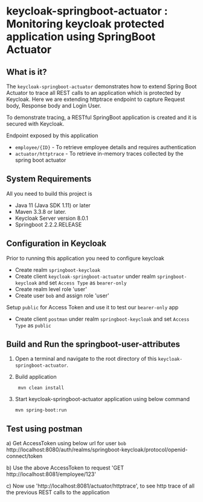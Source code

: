 keycloak-springboot-actuator : Monitoring keycloak protected application using SpringBoot Actuator
==================================================================================================

What is it?
-----------

The `keycloak-springboot-actuator` demonstrates how to extend Spring Boot Actuator 
to trace all REST calls to an application which is protected by Keycloak. 
Here we are extending httptrace endpoint to capture Request body, Response body 
and Login User.

To demonstrate tracing, a RESTful SpringBoot application is created and it is secured with <span>Keycloak</span>.

Endpoint exposed by this application

* `employee/{ID}` - To retrieve employee details and requires authentication
* `actuator/httptrace` - To retrieve in-memory traces collected by the spring boot actuator 


System Requirements
-------------------

All you need to build this project is 

*  Java 11 (Java SDK 1.11) or later 
*  Maven 3.3.8 or later.
*  Keycloak Server version 8.0.1
*  Springboot 2.2.2.RELEASE

Configuration in <span>Keycloak</span>
--------------------------------------

Prior to running this application you need to configure keycloak

*  Create realm `springboot-keycloak`
*  Create client `keycloak-springboot-actuator` under realm `springboot-keycloak` and set `Access Type` as `bearer-only`
*  Create realm level role 'user'
*  Create user `bob` and assign role 'user'

 Setup `public` for Access Token and use it to test our `bearer-only` app

 *  Create client `postman` under realm `springboot-keycloak` and set `Access Type` as `public`
 


Build and Run the springboot-user-attributes
--------------------------------------------

1. Open a terminal and navigate to the root directory of this `keycloak-springboot-actuator`.

2. Build application
   ```
    mvn clean install
    ```
2. Start keycloak-springboot-actuator application using below command

   ````
   mvn spring-boot:run

   ````


 Test using postman
 ------------------

 a) Get AccessToken using below url for user `bob`
    http://localhost:8080/auth/realms/springboot-keycloak/protocol/openid-connect/token
    
 b) Use the above AccessToken to request  'GET http://localhost:8081/employee/123'
 
 c) Now use 'http://localhost:8081/actuator/httptrace', to see http trace of all the previous REST calls to the application
